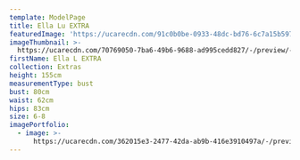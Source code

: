 ```yaml
---
template: ModelPage
title: Ella Lu EXTRA
featuredImage: 'https://ucarecdn.com/91c0b0be-0933-48dc-bd76-6c7a15b597b2/'
imageThumbnail: >-
  https://ucarecdn.com/70769050-7ba6-49b6-9688-ad995cedd827/-/preview/-/rotate/90/
firstName: Ella L EXTRA
collection: Extras
height: 155cm
measurementType: bust
bust: 80cm
waist: 62cm
hips: 83cm
size: 6-8
imagePortfolio:
  - image: >-
      https://ucarecdn.com/362015e3-2477-42da-ab9b-416e3910497a/-/preview/-/rotate/90/
---
```



